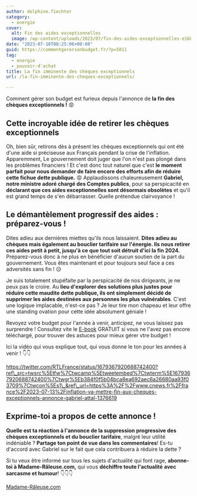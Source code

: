 ```yaml
---
author: delphine.fiechter
category:
  - energie
cover:
  alt: Fin des aides exceptionnelles
  image: /wp-content/uploads/2023/07/fin-des-aides-exceptionnelles-e1689620983822.png
date: "2023-07-18T08:25:06+00:00"
guid: https://commentgerersonbudget.fr/?p=5811
tag:
  - energie
  - pouvoir-d'achat
title: La fin imminente des chèques exceptionnels
url: /la-fin-imminente-des-cheques-exceptionnels/

---
```

Comment gérer son budget est furieux depuis l'annonce de **la fin des chèques exceptionnels !** 😡

## Cette incroyable idée de retirer les chèques exceptionnels

Oh, bien sûr, retirons dès à présent les chèques exceptionnels qui ont été d'une aide si préciseuse aux Français pendant la crise de l'inflation. Apparemment, Le gouvernement doit juger que l'on n'est pas plongé dans les problèmes financiers ! Et c'est donc tout naturel que c'est **le moment parfait pour nous demander de faire encore des efforts afin de réduire cette fichue dette publique.** 😡 Applaudissons chaleureusement **Gabriel, notre ministre adoré chargé des Comptes publics**, pour sa perspicacité en **déclarant que ces aides exceptionnelles sont désormais obsolètes** et qu'il est grand temps de s'en débarrasser. Quelle prétendue clairvoyance !

## Le démantèlement progressif des aides : préparez-vous !

Dites adieu aux dernières miettes qu'ils nous laissaient. **Dites adieu au chèques mais également au bouclier tarifaire sur l'énergie. Ils nous retirer ces aides petit à petit, jusqu'à ce que tout soit détruit d'ici la fin 2024.** Préparez-vous donc à ne plus en bénéficier d'aucun soutien de la part du gouvernement. Vous êtes maintenant et pour toujours seul face a ces adversités sans fin ! 😥

Je suis totalement stupéfaite par la perspicacité de nos dirigeants, je ne peux pas le croire. Au **lieu d'explorer des solutions plus justes pour réduire cette maudite dette publique, ils ont simplement décidé de supprimer les aides destinées aux personnes les plus vulnérables**. C'est une logique implacable, n'est-ce pas ? Je leur tire mon chapeau et leur offre une standing ovation pour cette idée absolument géniale !

Revoyez votre budget pour l'année à venir, anticipez, ne vous laissez pas surprendre ! Consultez vite le [E-book](https://commentgerersonbudget.fr/telecharger-gratuitement-le-guide-complet/) GRATUIT si vous ne l'avez pas encore téléchargé, pour trouver des astuces pour mieux gérer vtre budget !

Ici la vidéo qui vous explique tout, qui vous donne le ton pour les années à venir ! 👇👇

https://twitter.com/RTLFrance/status/1679367920688742400?ref\_src=twsrc%5Etfw%7Ctwcamp%5Etweetembed%7Ctwterm%5E1679367920688742400%7Ctwgr%5Eb384f0f5b04bca8ea692aec6a26680aa93f03709%7Ctwcon%5Es1\_&ref\_url=https%3A%2F%2Fwww.cnews.fr%2Ffrance%2F2023-07-13%2Finflation-va-mettre-fin-aux-cheques-exceptionnels-annonce-gabriel-attal-1376619

## Exprime-toi a propos de cette annonce !

**Quelle est ta réaction à l'annonce de la suppression progressive des chèques exceptionnels et du bouclier tarifaire**, malgré leur utilité indéniable ? **Partage ton point de vue dans les commentaires**! Es-tu d'accord avec Gabriel sur le fait que cela contribuera à réduire la dette ?

Si tu veux être informé sur tous les sujets d'actualité qui font rage, **abonne-toi à Madame-Râleuse.com,** qui vous **déchiffre toute l'actualité** **avec sarcasme et humour**! 👇👇👇

[Madame-Râleuse.com](https://madame-raleuse.com)

